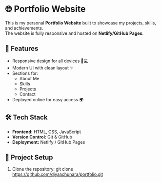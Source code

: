 # 🌐 Portfolio Website

This is my personal **Portfolio Website** built to showcase my projects, skills, and achievements.  
The website is fully responsive and hosted on **Netlify/GitHub Pages**.

## 🚀 Features
- Responsive design for all devices 📱💻
- Modern UI with clean layout ✨
- Sections for:
  - About Me
  - Skills
  - Projects
  - Contact
- Deployed online for easy access 🌍

## 🛠️ Tech Stack
- **Frontend:** HTML, CSS, JavaScript  
- **Version Control:** Git & GitHub  
- **Deployment:** Netlify / GitHub Pages  

## 📂 Project Setup
1. Clone the repository:
   git clone https://github.com/diyaachunara/portfolio.git
